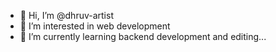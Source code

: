 - 👋 Hi, I’m @dhruv-artist
- 👀 I’m interested in web development
- 🌱 I’m currently learning backend development and editing...

<!---
dhruv-artist/dhruv-artist is a ✨ special ✨ repository because its `README.md` (this file) appears on your GitHub profile.
You can click the Preview link to take a look at your changes.
--->
